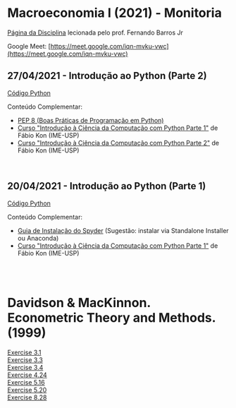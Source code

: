 # Macroeconomia I (2021) - Monitoria
[Página da Disciplina](https://sites.google.com/view/fernandobarros/teaching/macroeconomics-i) lecionada pelo prof. Fernando Barros Jr

Google Meet: [https://meet.google.com/iqn-mvku-vwc](https://meet.google.com/iqn-mvku-vwc)
<br>

## 27/04/2021 - Introdução ao Python (Parte 2)
[Código Python](https://fhnishida.github.io/page/Monitoria-2.py)

Conteúdo Complementar:
- [PEP 8 (Boas Práticas de Programação em Python)](https://pep8.org/)
- [Curso "Introdução à Ciência da Computação com Python Parte 1"](https://www.coursera.org/learn/ciencia-computacao-python-conceitos) de Fábio Kon (IME-USP)
- [Curso "Introdução à Ciência da Computação com Python Parte 2"](https://www.coursera.org/learn/ciencia-computacao-python-conceitos-2) de Fábio Kon (IME-USP)

<br>

## 20/04/2021 - Introdução ao Python (Parte 1)
[Código Python](https://fhnishida.github.io/page/Monitoria-1.py)

Conteúdo Complementar:
- [Guia de Instalação do Spyder](https://docs.spyder-ide.org/current/installation.html) (Sugestão: instalar via Standalone Installer ou Anaconda)
- [Curso "Introdução à Ciência da Computação com Python Parte 1"](https://www.coursera.org/learn/ciencia-computacao-python-conceitos) de Fábio Kon (IME-USP)

<br><br>
# Davidson & MacKinnon. Econometric Theory and Methods. (1999)

[Exercise 3.1](https://fhnishida.github.io/homework/ex_3-1_Dadvison-MacKinnon.html)
<br>
[Exercise 3.3](https://fhnishida.github.io/homework/ex_3-3_Dadvison-MacKinnon.html)
<br>
[Exercise 3.4](https://fhnishida.github.io/homework/ex_3-4_Dadvison-MacKinnon.html)
<br>
[Exercise 4.24](https://fhnishida.github.io/homework/ex_4-24_Dadvison-MacKinnon.html)
<br>
[Exercise 5.16](https://fhnishida.github.io/homework/ex_5-16_Dadvison-MacKinnon.html)
<br>
[Exercise 5.20](https://fhnishida.github.io/homework/ex_5-20_Dadvison-MacKinnon.html)
<br>
[Exercise 8.28](https://fhnishida.github.io/homework/ex_8-28_Dadvison-MacKinnon.html)

